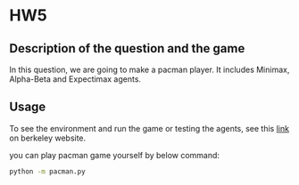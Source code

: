 # HW5

## Description of the question and the game
In this question, we are going to make a pacman player. It includes Minimax, Alpha-Beta and Expectimax agents.

## Usage
To see the environment and run the game or testing the agents, see this [link](https://inst.eecs.berkeley.edu/~cs188/sp21/project2/) on berkeley website.  

you can play pacman game yourself by below command:
```bash
python -m pacman.py
```
